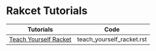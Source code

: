 # Rakcet Tutorials
| Tutorials  | Code |
| --- | --- |
|[Teach Yourself Racket](https://cs.uwaterloo.ca/~plragde/flaneries/TYR/)| teach_yourself_racket.rst |